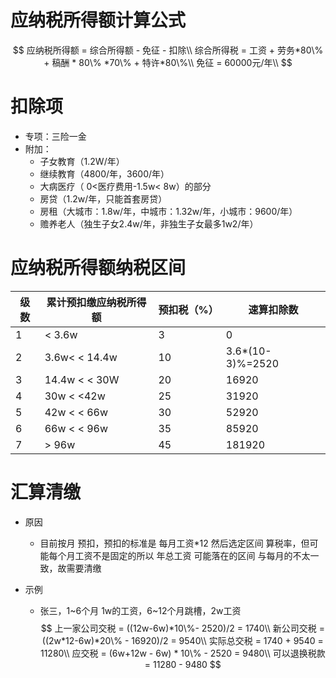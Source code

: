 # 应纳税所得额计算公式

$$
应纳税所得额 = 综合所得额 - 免征 - 扣除\\
综合所得税 =  工资 + 劳务*80\% + 稿酬 * 80\% *70\% + 特许*80\%\\
免征 = 60000元/年\\
$$

# 扣除项

* 专项：三险一金
* 附加：
  * 子女教育（1.2W/年）
  * 继续教育（4800/年，3600/年）
  * 大病医疗（  0<医疗费用-1.5w< 8w）的部分
  * 房贷（1.2w/年，只能首套房贷）
  * 房租（大城市：1.8w/年，中城市：1.32w/年，小城市：9600/年）
  * 赡养老人（独生子女2.4w/年，非独生子女最多1w2/年）



# 应纳税所得额纳税区间

| 级数 | 累计预扣缴应纳税所得额 | 预扣税（%） | 速算扣除数       |
| ---- | ---------------------- | ----------- | ---------------- |
| 1    | < 3.6w                 | 3           | 0                |
| 2    | 3.6w<   < 14.4w        | 10          | 3.6*(10-3)%=2520 |
| 3    | 14.4w < < 30W          | 20          | 16920            |
| 4    | 30w < <42w             | 25          | 31920            |
| 5    | 42w < < 66w            | 30          | 52920            |
| 6    | 66w < < 96w            | 35          | 85920            |
| 7    | \> 96w                 | 45          | 181920           |



# 汇算清缴

* 原因

  * 目前按月 预扣，预扣的标准是 每月工资*12 然后选定区间 算税率，但可能每个月工资不是固定的所以 年总工资 可能落在的区间 与每月的不太一致，故需要清缴

* 示例

  * 张三，1~6个月 1w的工资，6~12个月跳槽，2w工资
    $$
    上一家公司交税 = ((12w-6w)*10\%- 2520)/2 = 1740\\
    新公司交税 = ((2w*12-6w)*20\% - 16920)/2 = 9540\\
    实际总交税 = 1740 + 9540 = 11280\\
    应交税 = (6w+12w - 6w) * 10\% - 2520 = 9480\\
    可以退换税款 = 11280 - 9480
    $$
    

